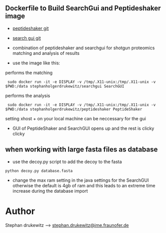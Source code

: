## Dockerfile to Build SearchGui and Peptideshaker image

* [peptideshaker git](https://github.com/compomics/peptide-shaker)
* [search gui git](https://github.com/compomics/searchgui)

* combination of peptideshaker and searchgui for shotgun proteomics matching and analysis of results


* use the image like this:

performs the matching

```
 sudo docker run -it -e DISPLAY -v /tmp/.X11-unix:/tmp/.X11-unix -v $PWD:/data stephanholgerdrukewitz/searchgui SearchGUI
```

performs the analysis

```
 sudo docker run -it -e DISPLAY -v /tmp/.X11-unix:/tmp/.X11-unix -v $PWD:/data stephanholgerdrukewitz/peptideshaker PeptideShaker
```

setting xhost + on your local machine can be neccessary for the gui

* GUI of PeptideShaker and SearchGUI opens up and the rest is clicky clicky

## when working with large fasta files as database
* use the decoy.py script to add the decoy to the fasta
```
python decoy.py database.fasta

```

* change the max ram setting in the java settings for the SearchGUI otherwise the default is 4gb of ram and this leads to an extreme time increase during the database import



# Author
Stephan drukewitz --> stephan.drukewitz@ime.fraunofer.de
